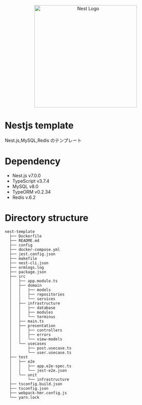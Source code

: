 <p align="center">
  <a href="http://nestjs.com/" target="blank"><img src="https://nestjs.com/img/logo_text.svg" width="320" alt="Nest Logo" /></a>
</p>

# Nestjs template

Nest.js,MySQL,Redis のテンプレート

# Dependency

- Nest.js v7.0.0
- TypeScript v3.7.4
- MySQL v8.0
- TypeORM v0.2.34
- Redis v.6.2

# Directory structure

```
nest-template
  ├── Dockerfile
  ├── README.md
  ├── config
  ├── docker-compose.yml
  ├── jest.config.json
  ├── makefile
  ├── nest-cli.json
  ├── ormlogs.log
  ├── package.json
  ├── src
  │   ├── app.module.ts
  │   ├── domain
  │   │   ├── models
  │   │   ├── repositories
  │   │   └── services
  │   ├── infrastructure
  │   │   ├── database
  │   │   ├── modules
  │   │   └── terminus
  │   ├── main.ts
  │   ├── presentation
  │   │   ├── controllers
  │   │   ├── errors
  │   │   └── view-models
  │   └── usecases
  │       ├── post.usecase.ts
  │       └── user.usecase.ts
  ├── test
  │   ├── e2e
  │   │   ├── app.e2e-spec.ts
  │   │   └── jest-e2e.json
  │   └── unit
  │       └── infrastructure
  ├── tsconfig.build.json
  ├── tsconfig.json
  ├── webpack-hmr.config.js
  └── yarn.lock
```
